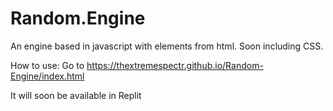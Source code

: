 # Random.Engine
An engine based in javascript with elements from html. Soon including CSS.

How to use:
Go to https://thextremespectr.github.io/Random-Engine/index.html


It will soon be available in Replit

